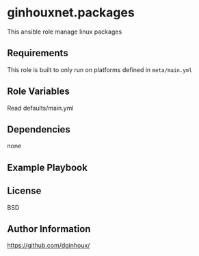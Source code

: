 ginhouxnet.packages
=========

This ansible role manage linux packages


Requirements
------------

This role is built to only run on platforms defined in `meta/main.yml`


Role Variables
--------------

Read defaults/main.yml



Dependencies
------------

none


Example Playbook
----------------



License
-------

BSD


Author Information
------------------

https://github.com/dginhoux/

